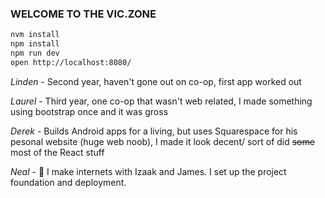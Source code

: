 ### WELCOME TO THE VIC.ZONE

```bash
nvm install
npm install
npm run dev
open http://localhost:8080/
```


*Linden* - Second year, haven't gone out on co-op, first app worked out 

*Laurel* - Third year, one co-op that wasn't web related, I made something using bootstrap once and it was gross

*Derek* - Builds Android apps for a living, but uses Squarespace for his pesonal website (huge web noob), I made it look decent/ sort of did ~~some~~ most of the React stuff

*Neal* - 😬 I make internets with Izaak and James. I set up the project foundation and deployment.

